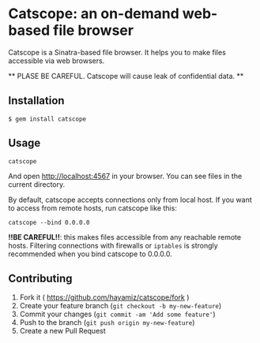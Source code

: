 # Catscope: an on-demand web-based file browser

Catscope is a Sinatra-based file browser.  It helps you to make files
accessible via web browsers.

** PLASE BE CAREFUL. Catscope will cause leak of confidential data. **

## Installation

    $ gem install catscope

## Usage

    catscope

And open [http://localhost:4567](http://localhost:4567/) in your
browser. You can see files in the current directory.

By default, catscope accepts connections only from local host.  If you
want to access from remote hosts, run catscope like this:

    catscope --bind 0.0.0.0

**!!BE CAREFUL!!**: this makes files accessible from any reachable
remote hosts.  Filtering connections with firewalls or `iptables` is
strongly recommended when you bind catscope to 0.0.0.0.

## Contributing

1. Fork it ( https://github.com/hayamiz/catscope/fork )
2. Create your feature branch (`git checkout -b my-new-feature`)
3. Commit your changes (`git commit -am 'Add some feature'`)
4. Push to the branch (`git push origin my-new-feature`)
5. Create a new Pull Request
